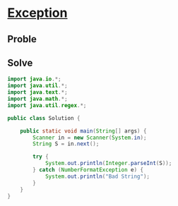 # [Exception](https://www.hackerrank.com/challenges/30-exceptions-string-to-integer/problem)
## Proble
## Solve
```java
import java.io.*;
import java.util.*;
import java.text.*;
import java.math.*;
import java.util.regex.*;

public class Solution {

    public static void main(String[] args) {
        Scanner in = new Scanner(System.in);
        String S = in.next();

        try {
            System.out.println(Integer.parseInt(S));
        } catch (NumberFormatException e) {
            System.out.println("Bad String");
        }
    }
}
```
